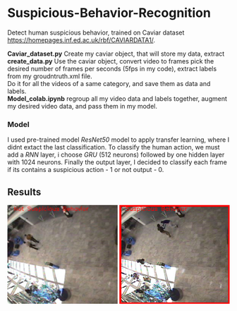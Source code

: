 # Suspicious-Behavior-Recognition
Detect human suspicious behavior, trained on Caviar dataset https://homepages.inf.ed.ac.uk/rbf/CAVIARDATA1/.

  **Caviar_dataset.py** Create my caviar object, that will store my data, extract   
  **create_data.py** Use the caviar object, convert video to frames pick the desired number of frames per seconds (5fps in my code),   extract labels from my groudntruth.xml file.  
  Do it for all the videos of a same category, and save them as data and labels.  
	**Model_colab.ipynb** regroup all my video data and labels together, augment my desired video data, and pass them in my model.

### Model
I used pre-trained model *ResNet50* model to apply transfer learning, where I didnt extact the last classification.
To classify the human action, we must add a *RNN* layer, i choose *GRU* (512 neurons) followed by one hidden layer with 1024 neurons.
Finally the output layer, I decided to classify each frame if its contains a suspicious action - 1 or not output - 0.

## Results
![alt text](https://github.com/sodi16/Suspicious-Behavior-Recognition/blob/main/not_suspicious_frame.png)
![alt text](https://github.com/sodi16/Suspicious-Behavior-Recognition/blob/main/suspicious_frame.png)


